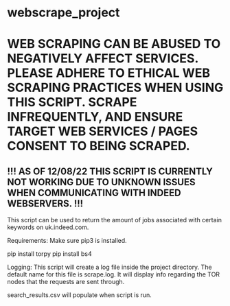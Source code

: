 # webscrape_project

# WEB SCRAPING CAN BE ABUSED TO NEGATIVELY AFFECT SERVICES. PLEASE ADHERE TO ETHICAL WEB SCRAPING PRACTICES WHEN USING THIS SCRIPT. SCRAPE INFREQUENTLY, AND ENSURE TARGET WEB SERVICES / PAGES CONSENT TO BEING SCRAPED. 

## !!! AS OF 12/08/22 THIS SCRIPT IS CURRENTLY NOT WORKING DUE TO UNKNOWN ISSUES WHEN COMMUNICATING WITH INDEED WEBSERVERS. !!!

This script can be used to return the amount of jobs associated with certain keywords on uk.indeed.com.

Requirements:
Make sure pip3 is installed.

pip install torpy
pip install bs4

Logging:
This script will create a log file inside the project directory. The default name for this file is scrape.log. It will display info regarding the TOR nodes that the requests are sent through.

search_results.csv will populate when script is run. 
